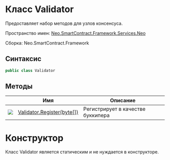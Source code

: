 # Класс Validator 

Предоставляет набор методов для узлов консенсуса.

Пространство имен: [Neo.SmartContract.Framework.Services.Neo](../neo.md)

Сборка: Neo.SmartContract.Framework

## Синтаксис

```c#
public class Validator
```

## Методы

|                                          | Имя                                       | Описание          |
| ---------------------------------------- | ---------------------------------------- | ----------- |
| ![](https://i-msdn.sec.s-msft.com/dynimg/IC91302.jpeg) | [Validator.Register(byte[])](Validator/Register.md) | Регистрирует в качестве буккипера |


# Конструктор

Класс Validator является статическим и не нуждается в конструкторе.

